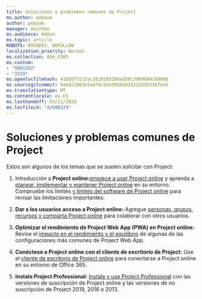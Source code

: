 ```yaml
---
title: Soluciones y problemas comunes de Project
ms.author: pebaum
author: pebaum
manager: mnirkhe
ms.audience: Admin
ms.topic: article
ROBOTS: NOINDEX, NOFOLLOW
localization_priority: Normal
ms.collection: Adm_O365
ms.custom:
- "9001502"
- "3559"
ms.openlocfilehash: 4185077215ac3628103286ed58c396088410d868
ms.sourcegitcommit: 9ab422063e5a474c92ed956d42d222b90336fecb
ms.translationtype: MT
ms.contentlocale: es-ES
ms.lasthandoff: 03/11/2020
ms.locfileid: "42600329"
---
```

# <a name="project-common-issues-and-resolutions"></a>Soluciones y problemas comunes de Project

Estos son algunos de los temas que se suelen solicitar con Project:

1. Introducción a **Project online:**[empiece a usar Project online](https://docs.microsoft.com/ProjectOnline/get-started-with-project-online) y aprenda a [planear, implementar y mantener Project online](https://docs.microsoft.com/projectonline/project-online) en su entorno.   Compruebe los límites [y límites del software de Project online](https://docs.microsoft.com/ProjectOnline/project-online-software-boundaries-and-limits) para revisar las limitaciones importantes.

2. **Dar a los usuarios acceso a Project online:** Agregue [personas, grupos, recursos y comparta Project online](https://docs.microsoft.com/projectonline/step-2-add-people-to-project-online) para colaborar con otros usuarios. 

3. **Optimizar el rendimiento de Project Web App (PWA) en Project online:** Revise el [impacto en el rendimiento y el equilibrio](https://docs.microsoft.com/projectonline/tune-project-online-performance) de algunas de las configuraciones más comunes de Project Web App.

4. **Conéctese a Project online con el cliente de escritorio de Project:** Use el [cliente de escritorio de Project online](https://docs.microsoft.com/projectonline/connect-to-project-online-with-the-project-online-desktop-client) para conectarse a Project online en su entorno de Office 365. 

5. **Instale Project Professional:** [Instale y use Project Professional](https://support.office.com/en-us/article/install-project-7059249b-d9fe-4d61-ab96-5c5bf435f281?ui=en-US&rs=en-US&ad=US) con las versiones de suscripción de Project online y las versiones de no suscripción de Project 2019, 2016 o 2013.
